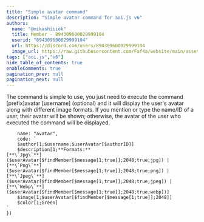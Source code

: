 ```yaml
---
title: "Simple avatar command"
description: "Simple avatar command for aoi.js v6"
authors:
  name: "@mikashiiiok"
  title: Member - 894309600029999104
  userid: "894309600029999104"
  url: https://discord.com/users/894309600029999104
  image_url: https://raw.githubusercontent.com/Faf4a/website/main/assets/images/avatars/894309600029999104.png
tags: ["aoi.js","v6"]
hide_table_of_contents: true
enableComments: true
pagination_prev: null
pagination_next: null
---
```


The command is simple to use, you just need to execute the command [prefix]avatar [username] (optional) and it will display the user's avatar along with different image formats. If you mention or type the name/ID of a user, their avatar will be shown; otherwise, the avatar of the user who executed the command will be displayed.

```module.exports = ({
	name: "avatar",
    code: `
	$author[1;$username;$userAvatar[$authorID]]
	$description[1;**Formats:**
[**\`Jpg\`**]($userAvatar[$findMember[$message[1;true]];2048;true;jpg]) | [**\`Png\`**]($userAvatar[$findMember[$message[1;true]];2048;true;png]) | [**\`Jpeg\`**]($userAvatar[$findMember[$message[1;true]];2048;true;jpeg]) | [**\`Webp\`**]($userAvatar[$findMember[$message[1;true]];2048;true;webp])]
	$image[1;$userAvatar[$findMember[$message[1;true]];2048]]
	$color[1;Green]
`
})
